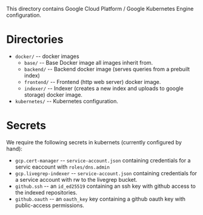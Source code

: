 This directory contains Google Cloud Platform / Google Kubernetes
Engine configuration.

# Directories

- `docker/` -- docker images
  - `base/` -- Base Docker image all images inherit from.
  - `backend/` -- Backend docker image (serves queries from a prebuilt
    index)
  - `frontend/` -- Frontend (http web server) docker image.
  - `indexer/` -- Indexer (creates a new index and uploads to google
    storage) docker image.
- `kubernetes/` -- Kubernetes configuration.

# Secrets

We require the following secrets in kubernets (currently configured by
hand):

- `gcp.cert-manager` -- `service-account.json` containing credentials
  for a servic eaccount with `roles/dns.admin`
- `gcp.livegrep-indexer` -- `service-account.json` containing
  credentials for a service account with rw to the livegrep bucket.
- `github.ssh` -- an `id_ed25519` containing an ssh key with github
  access to the indexed repositories.
- `github.oauth` -- an `oauth_key` key containing a github oauth key
  with public-access permissions.
